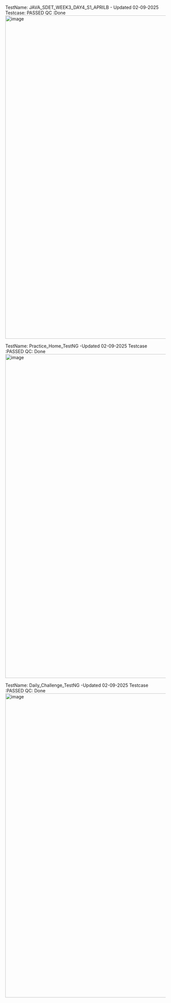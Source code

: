 TestName: JAVA_SDET_WEEK3_DAY4_S1_APRILB  - Updated 02-09-2025 
Testcase: PASSED QC :Done
<img width="1913" height="1014" alt="image" src="https://github.com/user-attachments/assets/7d4afb80-c290-4668-8d2c-ee33469b5a7d" />  

TestName: Practice_Home_TestNG  -Updated 02-09-2025
Testcase :PASSED QC: Done
<img width="1919" height="1016" alt="image" src="https://github.com/user-attachments/assets/6d262423-ce97-4f47-8b62-201c204ff571" />


TestName: Daily_Challenge_TestNG  -Updated 02-09-2025
Testcase :PASSED QC: Done
<img width="1919" height="954" alt="image" src="https://github.com/user-attachments/assets/ae7e0f26-27ed-4b6b-abd3-5ba180e49ae5" />


